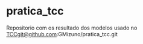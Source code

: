 # pratica_tcc

Repositorio com os resultado dos modelos usado no TCCgit@github.com:GMizuno/pratica_tcc.git

